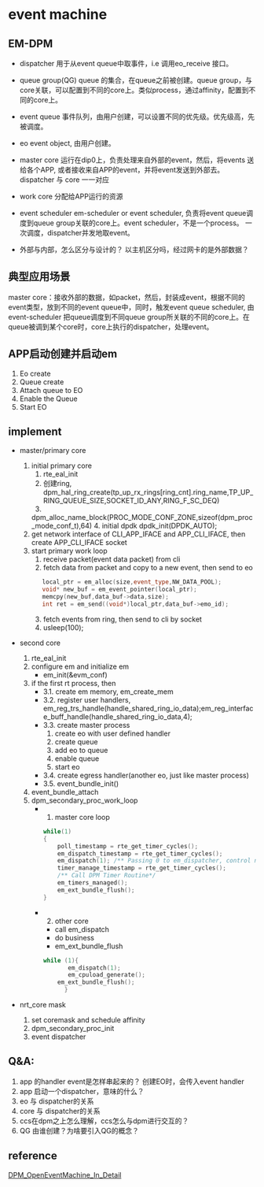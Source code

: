 # event machine

## EM-DPM
- dispatcher
  用于从event queue中取事件，i.e 调用eo_receive 接口。
- queue group(QG)
  queue 的集合，在queue之前被创建。queue group，与core关联，可以配置到不同的core上。类似process，通过affinity，配置到不同的core上。
- event queue
  事件队列，由用户创建，可以设置不同的优先级。优先级高，先被调度。
- eo
  event object, 由用户创建。
- master core
  运行在dip0上，负责处理来自外部的event，然后，将events 送给各个APP, 或者接收来自APP的event，并将event发送到外部去。dispatcher 与 core 一一对应
- work core
  分配给APP运行的资源
- event scheduler
  em-scheduler or event scheduler, 负责将event queue调度到queue group关联的core上。event scheduler，不是一个process。
  一次调度，dispatcher并发地取event。

- 外部与内部，怎么区分与设计的？
  以主机区分吗，经过网卡的是外部数据？

## 典型应用场景
master core：接收外部的数据，如packet，然后，封装成event，根据不同的event类型，放到不同的event queue中，同时，触发event queue scheduler, 由event-scheduler 把queue调度到不同queue group所关联的不同的core上。在queue被调到某个core时，core上执行的dispatcher，处理event。

## APP启动创建并启动em
1. Eo create
2. Queue create
3. Attach queue to EO
4. Enable the Queue
5. Start EO

## implement
- master/primary core
  1. initial primary core
     1. rte_eal_init
     2. 创建ring,
   dpm_hal_ring_create(tp_up_rx_rings[ring_cnt].ring_name,TP_UP_RING_QUEUE_SIZE,SOCKET_ID_ANY,RING_F_SC_DEQ)
     3.
      dpm_alloc_name_block(PROC_MODE_CONF_ZONE,sizeof(dpm_proc_mode_conf_t),64)
     4. initial dpdk
      dpdk_init(DPDK_AUTO);
  2. get network interface of CLI_APP_IFACE and APP_CLI_IFACE, then create APP_CLI_IFACE socket
  3. start primary work loop
     1. receive packet(event data packet) from cli
     2. fetch data from packet and copy to a new event, then send to eo
      ```cpp
         local_ptr = em_alloc(size,event_type,NW_DATA_POOL);
         void* new_buf = em_event_pointer(local_ptr);
         memcpy(new_buf,data_buf->data,size);
         int ret = em_send((void*)local_ptr,data_buf->emo_id);
      ```
      3. fetch events from ring, then send to cli by socket
      4. usleep(100);

- second core
  1. rte_eal_init
  2. configure em and initialize em
     - em_init(&evm_conf)
  3. if the first rt process, then
     - 3.1. create em memory, em_create_mem
     - 3.2. register user handlers, em_reg_trs_handle(handle_shared_ring_io_data);em_reg_interface_buff_handle(handle_shared_ring_io_data,4);
     - 3.3. create master process
       1. create eo with user defined handler
       2. create queue
       3. add eo to queue
       4. enable queue
       5. start eo
     - 3.4. create egress handler(another eo, just like master process)
     - 3.5. event_bundle_init()
  4. event_bundle_attach
  5. dpm_secondary_proc_work_loop
     - 1. master core loop
         ```cpp
         while(1)
         {
             poll_timestamp = rte_get_timer_cycles();
             em_dispatch_timestamp = rte_get_timer_cycles();
             em_dispatch(1); /** Passing 0 to em_dispatcher, control never returns*/
             timer_manage_timestamp = rte_get_timer_cycles();
             /** Call DPM Timer Routine*/
             em_timers_managed();
             em_ext_bundle_flush();
         }
         ```
     - 2. other core
       - call em_dispatch
       - do business
       - em_ext_bundle_flush
        ```cpp
        while (1){
			   em_dispatch(1);
			   em_cpuload_generate();
            em_ext_bundle_flush();
		      }
        ```
- nrt_core mask
  1. set coremask and schedule affinity
  2. dpm_secondary_proc_init
  3. event dispatcher

## Q&A:
1. app 的handler event是怎样串起来的？
   创建EO时，会传入event handler
2. app 启动一个dispatcher，意味的什么？
3. eo 与 dispatcher的关系
4. core 与 dispatcher的关系
5. ccs在dpm之上怎么理解，ccs怎么与dpm进行交互的？
6. QG 由谁创建？为啥要引入QG的概念？

## reference
[DPM_OpenEventMachine_In_Detail](./em-dpm.pdf)
